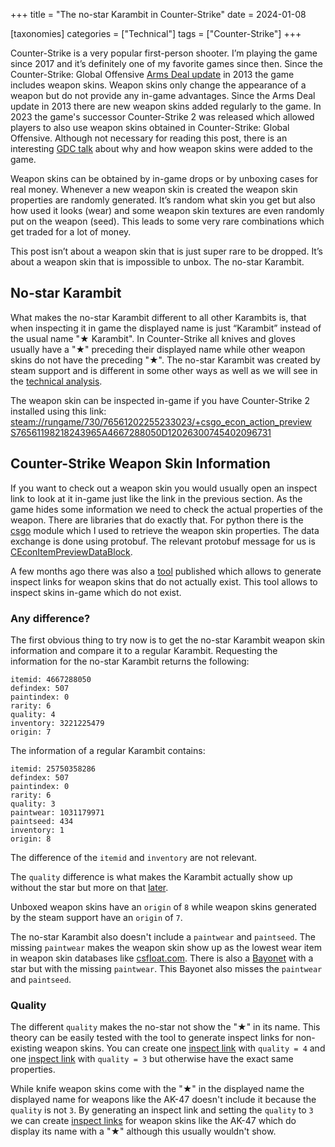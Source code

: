 +++
title = "The no-star Karambit in Counter-Strike"
date = 2024-01-08

[taxonomies]
categories = ["Technical"]
tags = ["Counter-Strike"]
+++

Counter-Strike is a very popular first-person shooter.
I’m playing the game since 2017 and it’s definitely one of my favorite games since then.
Since the Counter-Strike: Global Offensive [Arms Deal update](https://www.counter-strike.net/armsdeal) in 2013 the game includes weapon skins. Weapon skins only change the appearance of a weapon but do not provide any in-game advantages. Since the Arms Deal update in 2013 there are new weapon skins added regularly to the game.
In 2023 the game's successor Counter-Strike 2 was released which allowed players to also use weapon skins obtained in Counter-Strike: Global Offensive.
Although not necessary for reading this post, there is an interesting [GDC talk](https://www.youtube.com/watch?v=gd_QeY9uATA) about why and how weapon skins were added to the game.

Weapon skins can be obtained by in-game drops or by unboxing cases for real money.
Whenever a new weapon skin is created the weapon skin properties are randomly generated. It’s random what skin you get but also how used it looks (wear) and some weapon skin textures are even randomly put on the weapon (seed).
This leads to some very rare combinations which get traded for a lot of money.

This post isn’t about a weapon skin that is just super rare to be dropped. It’s about a weapon skin that is impossible to unbox. The no-star Karambit.

## No-star Karambit

What makes the no-star Karambit different to all other Karambits is, that when inspecting it in game the displayed name is just “Karambit” instead of the usual name "★ Karambit". In Counter-Strike all knives and gloves usually have a "★" preceding their displayed name while other weapon skins do not have the preceding "★".
The no-star Karambit was created by steam support and is different in some other ways as well as we will see in the [technical analysis](#any-difference).

The weapon skin can be inspected in-game if you have Counter-Strike 2 installed using this link: [steam://rungame/730/76561202255233023/+csgo_econ_action_preview S76561198218243965A4667288050D12026300745402096731](steam://rungame/730/76561202255233023/+csgo_econ_action_preview%20S76561198218243965A4667288050D12026300745402096731)

## Counter-Strike Weapon Skin Information

If you want to check out a weapon skin you would usually open an inspect link to look at it in-game just like the link in the previous section.
As the game hides some information we need to check the actual properties of the weapon. There are libraries that do exactly that. For python there is the [csgo](https://github.com/ValvePython/csgo) module which I used to retrieve the weapon skin properties.
The data exchange is done using protobuf. The relevant protobuf message for us is [CEconItemPreviewDataBlock](https://github.com/ValvePython/csgo/blob/ed81efa8c36122e882ffa5247be1b327dbd20850/protobufs/cstrike15_gcmessages.proto#L801).

A few months ago there was also a [tool](https://github.com/dr3fty/cs2-inspect-gen) published which allows to generate inspect links for weapon skins that do not actually exist. This tool allows to inspect skins in-game which do not exist.

### Any difference?

The first obvious thing to try now is to get the no-star Karambit weapon skin information and compare it to a regular Karambit.
Requesting the information for the no-star Karambit returns the following:
```
itemid: 4667288050
defindex: 507
paintindex: 0
rarity: 6
quality: 4
inventory: 3221225479
origin: 7
```

The information of a regular Karambit contains:
```
itemid: 25750358286
defindex: 507
paintindex: 0
rarity: 6
quality: 3
paintwear: 1031179971
paintseed: 434
inventory: 1
origin: 8
```

The difference of the `itemid` and `inventory` are not relevant.

The `quality` difference is what makes the Karambit actually show up without the star but more on that [later](#quality).

Unboxed weapon skins have an `origin` of `8` while weapon skins generated by the steam support have an `origin` of `7`.

The no-star Karambit also doesn't include a `paintwear` and `paintseed`. The missing `paintwear` makes the weapon skin show up as the lowest wear item in weapon skin databases like [csfloat.com](https://csfloat.com/db).
There is also a [Bayonet](steam://rungame/730/76561202255233023/+csgo_econ_action_preview%20S76561198076597766A99309927D758371152553511212) with a star but with the missing `paintwear`. 
This Bayonet also misses the `paintwear` and `paintseed`.

### Quality

The different `quality` makes the no-star not show the "★" in its name.
This theory can be easily tested with the tool to generate inspect links for non-existing weapon skins.
You can create one [inspect link](steam://rungame/730/76561202255233023/+csgo_econ_action_preview%200018FB03200028063004A9B4D108) with `quality = 4` and one [inspect link](steam://rungame/730/76561202255233023/+csgo_econ_action_preview%200018FB03200028063003842B1C10) with `quality = 3` but otherwise have the exact same properties.

While knife weapon skins come with the "★" in the displayed name the displayed name for weapons like the AK-47 doesn't include it because the `quality` is not `3`.
By generating an inspect link and setting the `quality` to `3` we can create [inspect links](steam://rungame/730/76561202255233023/+csgo_econ_action_preview%20001807202C28053003409505AF5D32D4) for weapon skins like the AK-47 which do display its name with a "★" although this usually wouldn't show.
